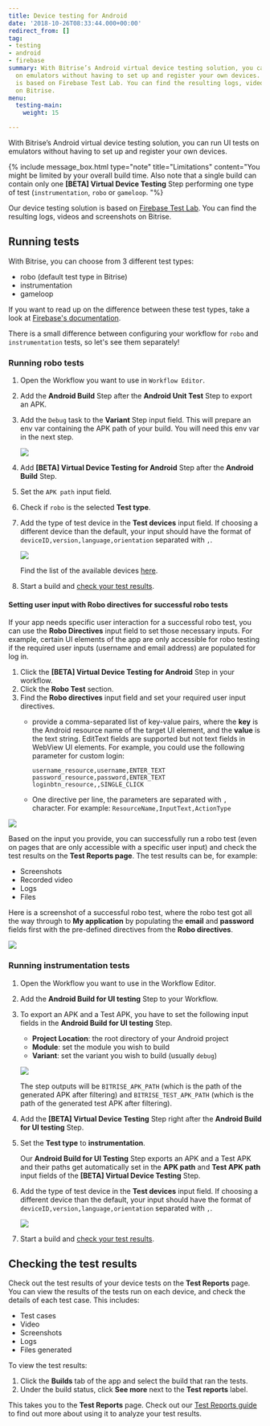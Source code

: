 ```yaml
---
title: Device testing for Android
date: '2018-10-26T08:33:44.000+00:00'
redirect_from: []
tag:
- testing
- android
- firebase
summary: With Bitrise’s Android virtual device testing solution, you can run UI tests
  on emulators without having to set up and register your own devices. Our solution
  is based on Firebase Test Lab. You can find the resulting logs, videos and screenshots
  on Bitrise.
menu:
  testing-main:
    weight: 15

---
```

With Bitrise’s Android virtual device testing solution, you can run UI tests on emulators without having to set up and register your own devices.

{% include message_box.html type="note" title="Limitations" content="You might be limited by your overall build time. Also note that a single build can contain only one **[BETA] Virtual Device Testing** Step performing one type of test (`instrumentation`, `robo` or `gameloop`. "%}

Our device testing solution is based on [Firebase Test Lab](https://firebase.google.com/docs/test-lab/). You can find the resulting logs, videos and screenshots on Bitrise.

## Running tests

With Bitrise, you can choose from 3 different test types:

* robo (default test type in Bitrise)
* instrumentation
* gameloop

If you want to read up on the difference between these test types, take a look at [Firebase's documentation](https://firebase.google.com/docs/test-lab/android/overview).

There is a small difference between configuring your workflow for `robo` and `instrumentation` tests, so let's see them separately!

### Running robo tests

1. Open the Workflow you want to use in `Workflow Editor`.
2. Add the **Android Build** Step after the **Android Unit Test** Step to export an APK.
3. Add the `Debug` task to the **Variant** Step input field. This will prepare an env var containing the APK path of your build. You will need this env var in the next step.

   ![](/img/robo-test.png)
4. Add **[BETA] Virtual Device Testing for Android** Step after the **Android Build** Step.
5. Set the `APK path` input field.
6. Check if `robo` is the selected **Test type**.
7. Add the type of test device in the **Test devices** input field. If choosing a different device than the default, your input should have the format of `deviceID,version,language,orientation` separated with `,`.

   ![](/img/robo-test-1.png)

   Find the list of the available devices [here](https://firebase.google.com/docs/test-lab/android/available-testing-devices).
8. Start a build and [check your test results](/testing/device-testing-for-android/#checking-test-results).

#### Setting user input with Robo directives for successful robo tests

If your app needs specific user interaction for a successful robo test, you can use the **Robo Directives** input field to set those necessary inputs. For example, certain UI elements of the app are only accessible for robo testing if the required user inputs (username and email address) are populated for log in.

1. Click the **[BETA] Virtual Device Testing for Android** Step in your workflow.
2. Click the **Robo Test** section.
3. Find the **Robo directives** input field and set your required user input directives.
   * provide a comma-separated list of key-value pairs, where the **key** is the Android resource name of the target UI element, and the **value** is the text string. EditText fields are supported but not text fields in WebView UI elements. For example, you could use the following parameter for custom login:

         username_resource,username,ENTER_TEXT
         password_resource,password,ENTER_TEXT
         loginbtn_resource,,SINGLE_CLICK
   * One directive per line, the parameters are separated with `,` character. For example: `ResourceName,InputText,ActionType`

![](/img/robo-directives.png)

Based on the input you provide, you can successfully run a robo test (even on pages that are only accessible with a specific user input) and check the test results on the **Test Reports page**. The test results can be, for example:

* Screenshots
* Recorded video
* Logs
* Files

Here is a screenshot of a successful robo test, where the robo test got all the way through to **My application** by populating the **email** and **password** fields first with the pre-defined directives from the **Robo directives**.

![](/img/successful-robo-test.jpg)

### Running instrumentation tests

1. Open the Workflow you want to use in the Workflow Editor.
2. Add the **Android Build for UI testing** Step to your Workflow.
3. To export an APK and a Test APK, you have to set the following input fields in the **Android Build for UI testing** Step.
   * **Project Location**: the root directory of your Android project
   * **Module**: set the module you wish to build
   * **Variant**: set the variant you wish to build (usually `debug`)

   ![](/img/android-build-ui-testing.png)

   The step outputs will be `BITRISE_APK_PATH` (which is the path of the generated APK after filtering) and `BITRISE_TEST_APK_PATH` (which is the path of the generated test APK after filtering).
4. Add the **[BETA] Virtual Device Testing** Step right after the **Android Build for UI testing** Step.
5. Set the **Test type** to **instrumentation**.

   Our **Android Build for UI Testing** Step exports an APK and a Test APK and their paths get automatically set in the **APK path** and **Test APK path** input fields of the **[BETA] Virtual Device Testing** Step.
6. Add the type of test device in the **Test devices** input field. If choosing a different device than the default, your input should have the format of  `deviceID,version,language,orientation` separated with `,`.

   ![](/img/instrumentation-test-2.png)
7. Start a build and [check your test results](/testing/device-testing-for-android/#checking-test-results).

## Checking the test results

Check out the test results of your device tests on the **Test Reports** page. You can view the results of the tests run on each device, and check the details of each test case. This includes:

* Test cases
* Video
* Screenshots
* Logs
* Files generated

To view the test results:

1. Click the **Builds** tab of the app and select the build that ran the tests.
2. Under the build status, click **See more** next to the **Test reports** label.

This takes you to the **Test Reports** page. Check out our [Test Reports guide](/testing/test-reports/) to find out more about using it to analyze your test results.